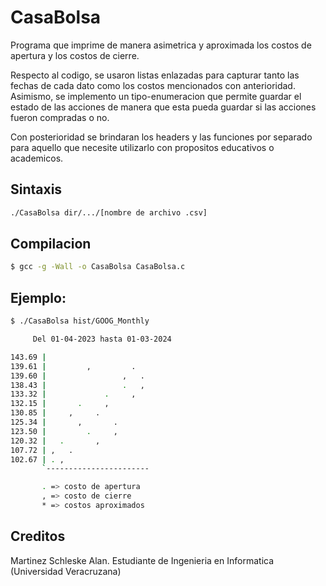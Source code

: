 # CasaBolsa

Programa que imprime de manera asimetrica y aproximada los costos de apertura y los costos de cierre. 

Respecto al codigo, se usaron listas enlazadas para capturar tanto las fechas de cada dato como los costos mencionados con anterioridad.
Asimismo, se implemento un tipo-enumeracion que permite guardar el estado de las acciones de manera que esta pueda guardar si las acciones fueron compradas o no.

Con posterioridad se brindaran los headers y las funciones por separado para aquello que necesite utilizarlo con propositos educativos o academicos.

## Sintaxis

```bash
./CasaBolsa dir/.../[nombre de archivo .csv]
```

## Compilacion

```bash
$ gcc -g -Wall -o CasaBolsa CasaBolsa.c

```

## Ejemplo:

```bash
$ ./CasaBolsa hist/GOOG_Monthly

     Del 01-04-2023 hasta 01-03-2024

143.69 |
139.61 |         ,         .
139.60 |                 ,   .
138.43 |                 .   ,
133.32 |             .     ,
132.15 |       .     ,
130.85 |     ,     .
125.34 |       ,       .
123.50 |         .     ,
120.32 |   .       ,
107.72 | ,   .
102.67 | . ,
       `-----------------------

       . => costo de apertura
       , => costo de cierre
       * => costos aproximados
```

## Creditos
Martinez Schleske Alan. Estudiante de Ingenieria en Informatica (Universidad Veracruzana)
